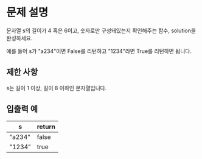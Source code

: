 <h1>문제 설명</h1>

문자열 s의 길이가 4 혹은 6이고, 숫자로만 구성돼있는지 확인해주는 함수, solution을 완성하세요.

예를 들어 s가 "a234"이면 False를 리턴하고 "1234"라면 True를 리턴하면 됩니다.

<h2>제한 사항</h2>

s는 길이 1 이상, 길이 8 이하인 문자열입니다.

<h2>입출력 예</h2>

|s|return|
|-------|-------|
|"a234"|false|
|"1234"|true|

